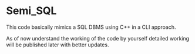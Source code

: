 # Semi_SQL
This code basically mimics a SQL DBMS using C++ in a CLI approach.

As of now understand the working of the code by yourself
detailed working will be published later with better updates.
